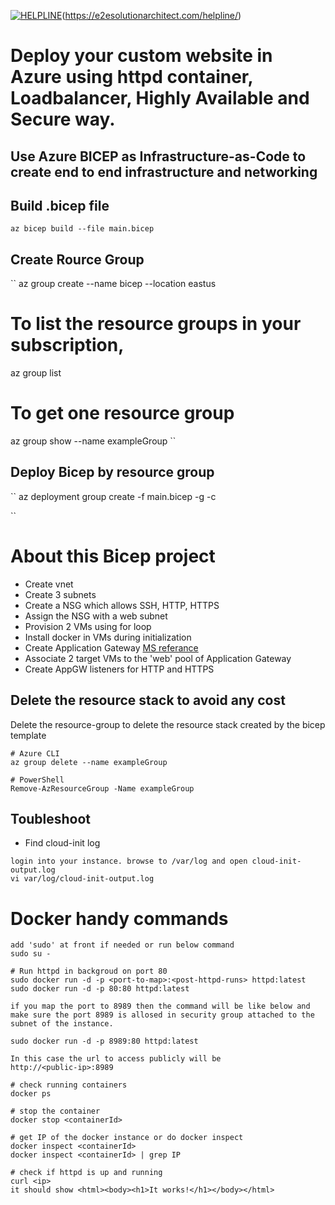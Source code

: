
[![HELPLINE](https://github.com/e2eSolutionArchitect/academy/assets/8308302/3b85acaf-50f5-4a4f-850d-46216de108af)](Helpline)(https://e2esolutionarchitect.com/helpline/)

# Deploy your custom website in Azure using httpd container, Loadbalancer, Highly Available and Secure way.
## Use Azure BICEP as Infrastructure-as-Code to create end to end infrastructure and networking

## Build .bicep file
```
az bicep build --file main.bicep
```

## Create Rource Group
``
az group create --name bicep --location eastus

# To list the resource groups in your subscription, 
az group list

# To get one resource group
az group show --name exampleGroup
``

## Deploy Bicep by resource group

``
az deployment group create -f main.bicep -g <resource-group-name> -c

``


# About this Bicep project
- Create vnet
- Create 3 subnets
- Create a NSG which allows SSH, HTTP, HTTPS
- Assign the NSG with a web subnet
- Provision 2 VMs using for loop
- Install docker in VMs during initialization
- Create Application Gateway [MS referance](https://learn.microsoft.com/en-us/azure/templates/microsoft.network/applicationgateways?pivots=deployment-language-bicep)
- Associate 2 target VMs to the 'web' pool of Application Gateway
- Create AppGW listeners for HTTP and HTTPS

## Delete the resource stack to avoid any cost
Delete the resource-group to delete the resource stack created by the bicep template
```
# Azure CLI
az group delete --name exampleGroup

# PowerShell
Remove-AzResourceGroup -Name exampleGroup

```


## Toubleshoot
- Find cloud-init log
```
login into your instance. browse to /var/log and open cloud-init-output.log
vi var/log/cloud-init-output.log
```


# Docker handy commands
```
add 'sudo' at front if needed or run below command
sudo su -

# Run httpd in backgroud on port 80
sudo docker run -d -p <port-to-map>:<post-httpd-runs> httpd:latest
sudo docker run -d -p 80:80 httpd:latest

if you map the port to 8989 then the command will be like below and make sure the port 8989 is allosed in security group attached to the subnet of the instance. 

sudo docker run -d -p 8989:80 httpd:latest

In this case the url to access publicly will be
http://<public-ip>:8989

# check running containers
docker ps

# stop the container
docker stop <containerId>

# get IP of the docker instance or do docker inspect
docker inspect <containerId>
docker inspect <containerId> | grep IP

# check if httpd is up and running
curl <ip>
it should show <html><body><h1>It works!</h1></body></html>
```